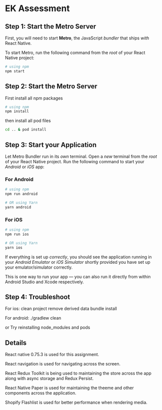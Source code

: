 # EK Assessment

## Step 1: Start the Metro Server

First, you will need to start **Metro**, the JavaScript _bundler_ that ships _with_ React Native.

To start Metro, run the following command from the _root_ of your React Native project:

```bash
# using npm
npm start
```

## Step 2: Start the Metro Server
First install all npm packages
```bash
# using npm
npm install
```
then install all pod files
```bash
cd .. & pod install
```

## Step 3: Start your Application

Let Metro Bundler run in its _own_ terminal. Open a _new_ terminal from the _root_ of your React Native project. Run the following command to start your _Android_ or _iOS_ app:

### For Android

```bash
# using npm
npm run android

# OR using Yarn
yarn android
```

### For iOS

```bash
# using npm
npm run ios

# OR using Yarn
yarn ios
```

If everything is set up _correctly_, you should see the application running in your _Android Emulator_ or _iOS Simulator_ shortly provided you have set up your emulator/simulator correctly.

This is one way to run your app — you can also run it directly from within Android Studio and Xcode respectively.

## Step 4: Troubleshoot

For ios:
clean project
remove derived data 
bundle install

For android:
./gradlew clean

or
Try reinstalling node_modules and pods

## Details

 React native 0.75.3 is used for this assignment.
 
 React navigation is used for navigating across the screen.
 
 React Redux Toolkit is being used to maintaining the store across the app along with async storage and Redux Persist.
 
 React Native Paper is used for maintaining the theeme and other components across the application.
 
 Shopify Flashlist is used for better performance when rendering media.




